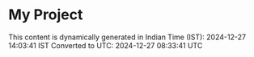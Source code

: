 # My Project

This content is dynamically generated in Indian Time (IST): 2024-12-27 14:03:41 IST
Converted to UTC: 2024-12-27 08:33:41 UTC
